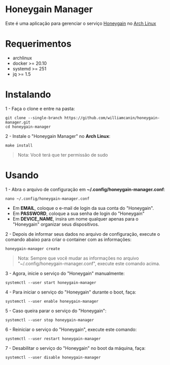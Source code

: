 # Honeygain Manager

Este é uma aplicação para gerenciar o serviço [Honeygain](https://honeygain.com) no [Arch Linux](https://archlinux.org)

# Requerimentos

* archlinux
* docker >= 20.10
* systemd >= 251
* jq >= 1.5

# Instalando

1 - Faça o clone e entre na pasta:

```
git clone --single-branch https://github.com/williamcanin/honeygain-manager.git
cd honeygain-manager
```

2 - Instale o "Honeygain Manager" no **Arch Linux**:

```
make install
```

> Nota: Você terá que ter permissão de sudo

# Usando

1 - Abra o arquivo de configuração em **~/.config/honeygain-manager.conf**:

```
nano ~/.config/honeygain-manager.conf
```

* Em **EMAIL**, coloque o e-mail de login da sua conta do "Honeygain".
* Em **PASSWORD**, coloque a sua senha de login do "Honeygain"
* Em **DEVICE_NAME**, insira um nome qualquer apenas para o "Honeygain" organizar seus dispositivos.

2 - Depois de informar seus dados no arquivo de configuração, execute o comando abaixo para criar o container com as informações:

```
honeygain-manager create
```

> Nota: Sempre que você mudar as informações no arquivo "~/.config/honeygain-manager.conf", execute este comando acima.

3 - Agora, inicie o serviço do "Honeygain" manualmente:

```
systemctl --user start honeygain-manager
```

4 - Para iniciar o serviço do "Honeygain" durante o boot, faça:

```
systemctl --user enable honeygain-manager
```

5 - Caso queira parar o serviço do "Honeygain":

```
systemctl --user stop honeygain-manager
```

6 - Reiniciar o serviço do "Honeygain", execute este comando:

```
systemctl --user restart honeygain-manager
```

7 - Desabilitar o serviço do "Honeygain" no boot da máquina, faça:

```
systemctl --user disable honeygain-manager
```
